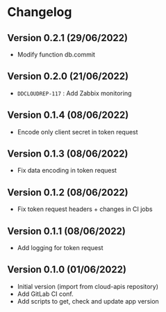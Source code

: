 Changelog
==========

Version 0.2.1 (29/06/2022)
--------------------------
* Modify function db.commit

Version 0.2.0 (21/06/2022)
--------------------------
* ``DDCLOUDREP-117`` : Add Zabbix monitoring

Version 0.1.4 (08/06/2022)
--------------------------
* Encode only client secret in token request

Version 0.1.3 (08/06/2022)
--------------------------
* Fix data encoding in token request

Version 0.1.2 (08/06/2022)
--------------------------
* Fix token request headers + changes in CI jobs

Version 0.1.1 (08/06/2022)
--------------------------
* Add logging for token request

Version 0.1.0 (01/06/2022)
--------------------------
* Initial version (import from cloud-apis repository)
* Add GitLab CI conf.
* Add scripts to get, check and update app version